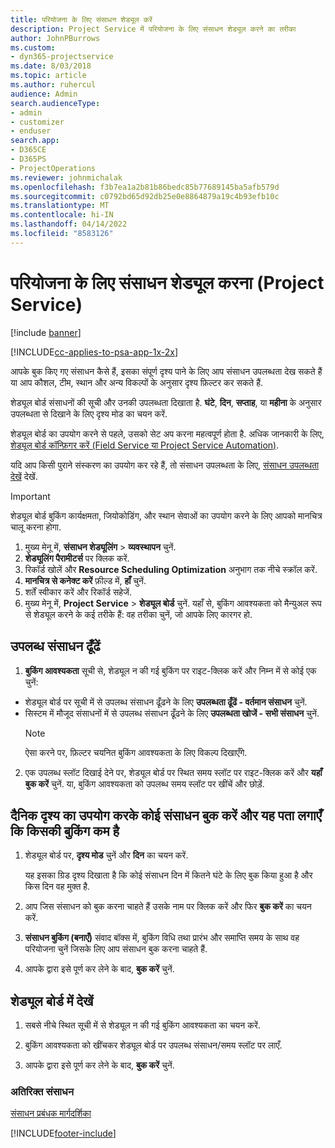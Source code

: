 ```yaml
---
title: परियोजना के लिए संसाधन शेड्यूल करें
description: Project Service में परियोजना के लिए संसाधन शेड्यूल करने का तरीका
author: JohnPBurrows
ms.custom:
- dyn365-projectservice
ms.date: 8/03/2018
ms.topic: article
ms.author: ruhercul
audience: Admin
search.audienceType:
- admin
- customizer
- enduser
search.app:
- D365CE
- D365PS
- ProjectOperations
ms.reviewer: johnmichalak
ms.openlocfilehash: f3b7ea1a2b81b86bedc85b77689145ba5afb579d
ms.sourcegitcommit: c0792bd65d92db25e0e8864879a19c4b93efb10c
ms.translationtype: MT
ms.contentlocale: hi-IN
ms.lasthandoff: 04/14/2022
ms.locfileid: "8583126"
---
```

# <a name="schedule-resources-for-a-project-project-service"></a>परियोजना के लिए संसाधन शेड्यूल करना (Project Service)

[!include [banner](../includes/psa-now-project-operations.md)]

[!INCLUDE[cc-applies-to-psa-app-1x-2x](../includes/cc-applies-to-psa-app-1x-2x.md)]

आपके बुक किए गए संसाधन कैसे हैं, इसका संपूर्ण दृश्य पाने के लिए आप संसाधन उपलब्धता देख सकते हैं या आप कौशल, टीम, स्थान और अन्य विकल्पों के अनुसार दृश्य फ़िल्टर कर सकते हैं.  
  
शेड्यूल बोर्ड संसाधनों की सूची और उनकी उपलब्धता दिखाता है. **घंटे**, **दिन**, **सप्ताह**, या **महीना** के अनुसार उपलब्धता से दिखाने के लिए दृश्य मोड का चयन करें.  
  
शेड्यूल बोर्ड का उपयोग करने से पहले, उसको सेट अप करना महत्वपूर्ण होता है. अधिक जानकारी के लिए, [शेड्यूल बोर्ड कॉन्फ़िगर करें (Field Service या Project Service Automation)](/dynamics365/field-service/configure-schedule-board).
  
यदि आप किसी पुराने संस्करण का उपयोग कर रहे हैं, तो संसाधन उपलब्धता के लिए, [संसाधन उपलब्धता देखें](../psa/view-resource-availability.md) देखें.  

> [!IMPORTANT]
>  शेड्यूल बोर्ड बुकिंग कार्यक्षमता, जियोकोडिंग, और स्‍थान सेवाओं का उपयोग करने के लिए आपको मानचित्र चालू करना होगा.  
> 
> 1. मुख्य मेनू में, **संसाधन शेड्यूलिंग** > **व्यवस्थापन** चुनें.  
> 2. **शेड्यूलिंग पैरामीटर्स** पर क्लिक करें.  
> 3. रिकॉर्ड खोलें और **Resource Scheduling Optimization** अनुभाग तक नीचे स्क्रॉल करें.  
> 4. **मानचित्र से कनेक्ट करें** फ़ील्ड में, **हाँ** चुनें.  
> 5. शर्तें स्वीकार करें और रिकॉर्ड सहेजें.  
> 6. मुख्य मेनू में, **Project Service** > **शेड्यूल बोर्ड** चुनें. यहाँ से, बुकिंग आवश्यकता को मैन्युअल रूप से शेड्यूल करने के कई तरीके हैं: वह तरीका चुनें, जो आपके लिए कारगर हो.
  
## <a name="find-available-resources"></a>उपलब्ध संसाधन ढूँढें

1.  **बुकिंग आवश्यकता** सूची से, शेड्यूल न की गई बुकिंग पर राइट-क्लिक करें और निम्न में से कोई एक चुनें:  
  
- शेड्यूल बोर्ड पर सूची में से उपलब्ध संसाधन ढूँढने के लिए **उपलब्धता ढूँढें - वर्तमान संसाधन** चुनें.  
- सिस्टम में मौजूद संसाधनों में से उपलब्ध संसाधन ढूँढने के लिए **उपलब्धता खोजें - सभी संसाधन** चुनें.  
   > [!NOTE]
   >  ऐसा करने पर, फ़िल्टर चयनित बुकिंग आवश्यकता के लिए विकल्प दिखाएँगे.  
  
2. एक उपलब्ध स्लॉट दिखाई देने पर, शेड्यूल बोर्ड पर स्थित समय स्लॉट पर राइट-क्लिक करें और **यहाँ बुक करें** चुनें. या, बुकिंग आवश्यकता को उपलब्ध समय स्लॉट पर खींचें और छोड़ें.  
  

## <a name="book-a-resource-using-the-daily-view-and-find-whos-under-booked"></a>दैनिक दृश्य का उपयोग करके कोई संसाधन बुक करें और यह पता लगाएँ कि किसकी बुकिंग कम है
  
1.  शेड्यूल बोर्ड पर, **दृश्य मोड** चुनें और **दिन** का चयन करें.  
  
    यह इसका ग्रिड दृश्य दिखाता है कि कोई संसाधन दिन में कितने घंटे के लिए बुक किया हुआ है और किस दिन वह मुक्त है.  
  
2.  आप जिस संसाधन को बुक करना चाहते हैं उसके नाम पर क्लिक करें और फिर **बुक करें** का चयन करें.  
  
3.  **संसाधन बुकिंग (बनाएँ)** संवाद बॉक्स में, बुकिंग विधि तथा प्रारंभ और समाप्ति समय के साथ वह परियोजना चुनें जिसके लिए आप संसाधन बुक करना चाहते हैं.  
  
4.  आपके द्वारा इसे पूर्ण कर लेने के बाद, **बुक करें** चुनें.  
  
## <a name="view-to-the-schedule-board"></a>शेड्यूल बोर्ड में देखें
  
1.  सबसे नीचे स्थित सूची में से शेड्यूल न की गई बुकिंग आवश्यकता का चयन करें.  
  
2.  बुकिंग आवश्यकता को खींचकर शेड्यूल बोर्ड पर उपलब्‍ध संसाधन/समय स्‍लॉट पर लाएँ.  
  
3.  आपके द्वारा इसे पूर्ण कर लेने के बाद, **बुक करें** चुनें.  
  
### <a name="additional-resources"></a>अतिरिक्त संसाधन  
 [संसाधन प्रबंधक मार्गदर्शिका](../psa/resource-manager-guide.md)


[!INCLUDE[footer-include](../includes/footer-banner.md)]
